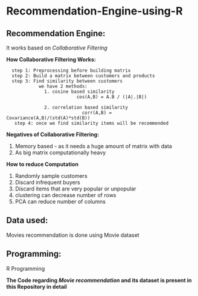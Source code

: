 # Recommendation-Engine-using-R


## Recommendation Engine:
   
   It works based on *Collaborative Filtering*
   
 **How Collaborative Filtering Works:**
      
      step 1: Preprocessing before building matrix
      step 2: Build a matrix between customers and products
      step 3: Find similarity between customers
                we have 2 methods:
                  1. cosine based similarity
                              cos(A,B) = A.B / (|A|.|B|)
                  
                  2. correlation based similarity
                                corr(A,B) = Covariance(A,B)/(std(A)*std(B))
       step 4: once we find similarity items will be recommended
       
       
 **Negatives of Collaborative Filtering:**
 1. Memory based - as it needs a huge amount of matrix with data
 2. As big matrix computationally heavy
 
 **How to reduce Computation**
 1. Randomly sample customers
 2. Discard infrequent buyers
 3. Discard items that are very popular or unpopular
 4. clustering can decrease number of rows
 5. PCA can reduce number of columns
 
 
 ## Data used:
 
 Movies recommendation is done using Movie dataset
 
 ## Programming:

 R Programming
 
 **The Code regarding *Movie recommendation* and its dataset is present in this Repository in detail**



